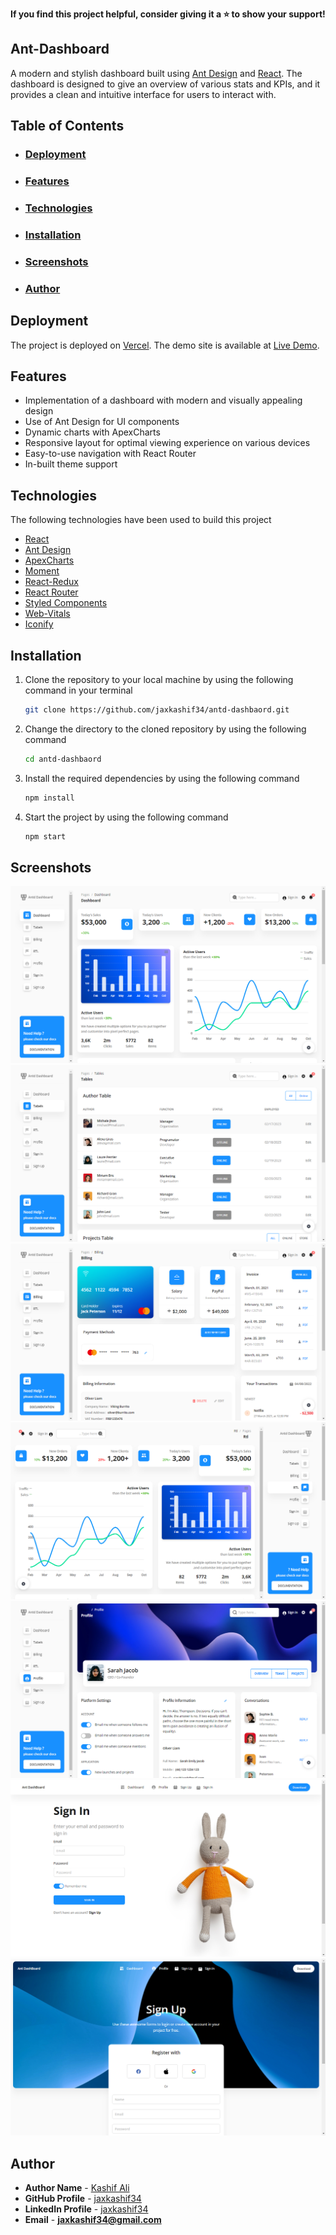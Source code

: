 **If you find this project helpful, consider giving it a ⭐️ to show your support!**

## Ant-Dashboard


A modern and stylish dashboard built using [Ant Design](https://ant.design/) and [React](https://reactjs.org/). The dashboard is designed to give an overview of various stats and KPIs, and it provides a clean and intuitive interface for users to interact with.



## Table of Contents

- ### <u>[Deployment](#Deployment)</u>

- ### <u>[Features](#Features)</u>

- ### <u>[Technologies](#Technologies)</u>

- ### <u>[Installation](#Installation)</u>

- ### <u>[Screenshots](#Screenshots)</u>

- ### <u>[Author](#Author)</u>

## <a id="Deployment">Deployment</a><br>

The project is deployed on [Vercel](https://vercel.com/dashboard). The demo site is available at [Live Demo](https://vercel.com/dashboard).

## <a id="Features">Features</a><br>

- Implementation of a dashboard with modern and visually appealing design
- Use of Ant Design for UI components
- Dynamic charts with ApexCharts
- Responsive layout for optimal viewing experience on various devices
- Easy-to-use navigation with React Router
- In-built theme support

## <a id="Technologies">Technologies</a><br>

The following technologies have been used to build this project

- [React](https://reactjs.org/)
- [Ant Design](https://ant.design/)
- [ApexCharts](https://apexcharts.com/)
- [Moment](https://momentjs.com/)
- [React-Redux](https://redux.js.org/)
- [React Router](https://reactrouter.com/)
- [Styled Components](https://styled-components.com/)
- [Web-Vitals](https://www.npmjs.com/package/web-vitals)
- [Iconify ](https://iconify.design/)

## <a id="Installation">Installation</a><br>

1.  Clone the repository to your local machine by using the following command in your terminal

    ```sh
    git clone https://github.com/jaxkashif34/antd-dashbaord.git
    ```

2.  Change the directory to the cloned repository by using the following command

    ```sh
    cd antd-dashbaord
    ```

3.  Install the required dependencies by using the following command

    ```sh
    npm install
    ```

4.  Start the project by using the following command

    ```sh
    npm start
    ```

## <a id="Screenshots">Screenshots</a><br>

![Dashboard Page](./screenshots/home.png 'Dashboard Page')
![Tables Page](./screenshots/tables.png 'Tables Page')
![Billing Page](./screenshots/billing.png 'Billing Page')
![RTL Page](./screenshots/rtl.png 'RTL Page')
![Profile Page](./screenshots/profile.png 'Profile Page')
![SignIn Page](./screenshots/signin.png 'SignIn Page')
![SignUp Page](./screenshots/signup.png 'SignUp Page')

## <a id="Author">Author</a><br>

- **Author Name** - [Kashif Ali]()
- **GitHub Profile** - [jaxkashif34](https://github.com/jaxkashif34)
- **LinkedIn Profile** - [jaxkashif34](https://www.linkedin.com/in/jaxkashif34/)
- **Email** - **jaxkashif34@gmail.com**
